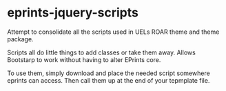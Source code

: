eprints-jquery-scripts
======================

Attempt to consolidate all the scripts used in UELs ROAR theme and theme package. 

Scripts all do little things to add classes or take them away. Allows Bootstarp to work without having to alter EPrints core.


To use them, simply download and place the needed script somewhere eprints can access. Then call them up at the end of your tepmplate file. 
